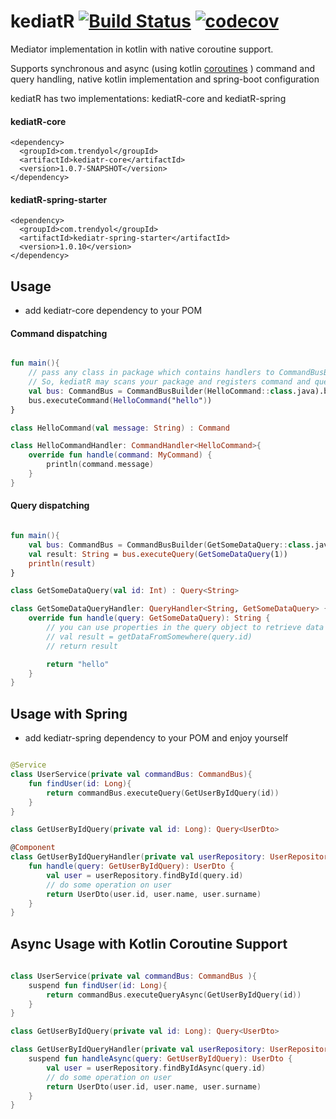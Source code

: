 # kediatR [![Build Status](https://travis-ci.org/Trendyol/kediatR.svg?branch=master)](https://travis-ci.org/Trendyol/kediatR) [![codecov](https://codecov.io/gh/trendyol/kediatr/branch/master/graph/badge.svg)](https://codecov.io/gh/trendyol/kediatr)

Mediator implementation in kotlin with native coroutine support.

Supports synchronous and async (using kotlin [coroutines](https://kotlinlang.org/docs/reference/coroutines-overview.html)
) command and query handling, native kotlin implementation and spring-boot configuration

kediatR has two implementations: kediatR-core and kediatR-spring 

#### kediatR-core
```
<dependency>
  <groupId>com.trendyol</groupId>
  <artifactId>kediatr-core</artifactId>
  <version>1.0.7-SNAPSHOT</version>
</dependency>
```

#### kediatR-spring-starter 
```
<dependency>
  <groupId>com.trendyol</groupId>
  <artifactId>kediatr-spring-starter</artifactId>
  <version>1.0.10</version>
</dependency>
```

## Usage
* add kediatr-core dependency to your POM
#### Command dispatching
```kotlin

fun main(){
    // pass any class in package which contains handlers to CommandBusBuilder. 
    // So, kediatR may scans your package and registers command and query handlers 
    val bus: CommandBus = CommandBusBuilder(HelloCommand::class.java).build()
    bus.executeCommand(HelloCommand("hello"))
}

class HelloCommand(val message: String) : Command

class HelloCommandHandler: CommandHandler<HelloCommand>{
    override fun handle(command: MyCommand) {
        println(command.message)
    }
}

```
#### Query dispatching
```kotlin

fun main(){
    val bus: CommandBus = CommandBusBuilder(GetSomeDataQuery::class.java).build()
    val result: String = bus.executeQuery(GetSomeDataQuery(1))
    println(result)
}

class GetSomeDataQuery(val id: Int) : Query<String>

class GetSomeDataQueryHandler: QueryHandler<String, GetSomeDataQuery> {
    override fun handle(query: GetSomeDataQuery): String {
        // you can use properties in the query object to retrieve data from somewhere
        // val result = getDataFromSomewhere(query.id)
        // return result

        return "hello"
    }
}

```
## Usage with Spring
* add kediatr-spring dependency to your POM and enjoy yourself

```kotlin

@Service
class UserService(private val commandBus: CommandBus){
    fun findUser(id: Long){
        return commandBus.executeQuery(GetUserByIdQuery(id))
    }
}

class GetUserByIdQuery(private val id: Long): Query<UserDto>

@Component
class GetUserByIdQueryHandler(private val userRepository: UserRepository) : QueryHandler<UserDto, GetUserByIdQuery> {
    fun handle(query: GetUserByIdQuery): UserDto { 
        val user = userRepository.findById(query.id)
        // do some operation on user
        return UserDto(user.id, user.name, user.surname)
    }
}
```

## Async Usage with Kotlin Coroutine Support
```kotlin
 
class UserService(private val commandBus: CommandBus ){
    suspend fun findUser(id: Long){
        return commandBus.executeQueryAsync(GetUserByIdQuery(id))
    }
}

class GetUserByIdQuery(private val id: Long): Query<UserDto>

class GetUserByIdQueryHandler(private val userRepository: UserRepository) : AsyncQueryHandler<UserDto, GetUserByIdQuery> {
    suspend fun handleAsync(query: GetUserByIdQuery): UserDto { 
        val user = userRepository.findByIdAsync(query.id)
        // do some operation on user
        return UserDto(user.id, user.name, user.surname)
    }
}
```
